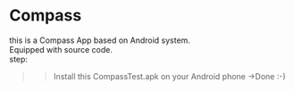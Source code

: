 # Compass
this is a Compass App based on Android system.  
Equipped with source code.  
step:  
>>Install this CompassTest.apk on your Android phone ->Done :-)

